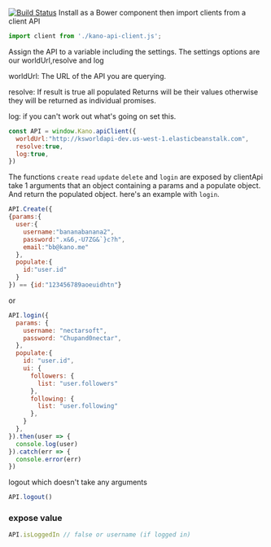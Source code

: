 [![Build Status](https://travis-ci.org/marcus7777/kano-api-client.svg?branch=master)](https://travis-ci.org/marcus7777/kano-api-client)
Install as a Bower component then import clients from a client API
```js
import client from './kano-api-client.js';
```
Assign the API to a variable including the settings. The settings options are our worldUrl,resolve and log

worldUrl: The URL of the API you are querying.

resolve: If result is true all populated Returns will be their values otherwise they will be returned as individual promises.

log: if you can't work out what's going on set this.
```js
const API = window.Kano.apiClient({
  worldUrl:"http://ksworldapi-dev.us-west-1.elasticbeanstalk.com",
  resolve:true,
  log:true,
})
```

The functions `create` `read` `update` `delete` and `login` are exposed by clientApi take 1 arguments that an object containing a params and a populate object. And return the populated object. 
here's an example with `login`.





```js
API.Create({
{params:{
  user:{ 
    username:"bananabanana2", 
    password:".x&6,-U7ZG&`}c?h",
    email:"bb@kano.me"
  },
  populate:{
    id:"user.id"
  }
}) == {id:"123456789aoeuidhtn"}
```
or
```js
API.login({
  params: {
    username: "nectarsoft",
    password: "Chupand0nectar",
  },
  populate:{
    id: "user.id",
    ui: {
      followers: {
        list: "user.followers"
      },
      following: {
        list: "user.following"
      },
    }
  },
}).then(user => {
  console.log(user)  
}).catch(err => {
  console.error(err)
})
```
logout which doesn't take any arguments
```js
API.logout()
```
### expose value
```js
API.isLoggedIn // false or username (if logged in)
```
